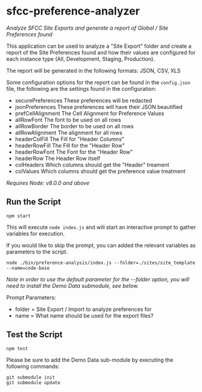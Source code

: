 # sfcc-preference-analyzer
_Analyze SFCC Site Exports and generate a report of Global / Site Preferences found_

This application can be used to analyze a "Site Export" folder
and create a report of the Site Preferences found and how their values
are configured for each instance type (All, Development, Staging, Production).

The report will be generated in the following formats: JSON, CSV, XLS

Some configuration options for the report can be found in the `config.json` file,
the following are the settings found in the configuration:
- securePreferences These preferences will be redacted
- jsonPreferences These preferences will have their JSON beautified
- prefCellAlignment The Cell Alignment for Preference Values
- allRowFont The font to be used on all rows
- allRowBorder The border to be used on all rows
- allRowAlignment The alignment for all rows
- headerColFill The Fill for "Header Columns"
- headerRowFill The Fill for the "Header Row"
- headerRowFont The Font for the "Header Row"
- headerRow The Header Row itself
- colHeaders Which columns should get the "Header" treament
- colValues Which columns should get the preference value treatment

*Requires Node: v8.0.0 and above*

## Run the Script
```
npm start
```

This will execute `node index.js` and will start an interactive prompt to gather variables for execution.

If you would like to skip the prompt, you can added the relevant variables as parameters to the script.

```
node ./bin/preference-analysis/index.js --folder=./sites/site_template --name=code-base
```

*Note in order to use the default parameter for the --folder option, you will need to install the Demo Data submodule, see below.*

Prompt Parameters:
* folder = Site Export / Import to analyze preferences for
* name = What name should be used for the export files?

## Test the Script
```
npm test
```

Please be sure to add the Demo Data sub-module by executing the following commands:
```
git submodule init
git submodule update
```
